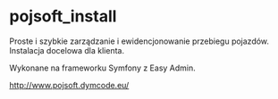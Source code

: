 # pojsoft_install

Proste i szybkie zarządzanie i ewidencjonowanie przebiegu pojazdów.
Instalacja docelowa dla klienta. 

Wykonane na frameworku Symfony z Easy Admin.

http://www.pojsoft.dymcode.eu/
